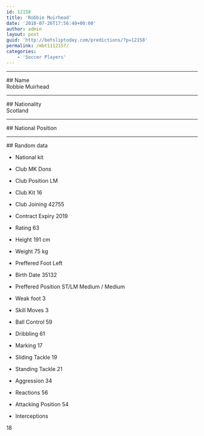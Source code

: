 ```yaml
---
id: 12158
title: 'Robbie Muirhead'
date: '2010-07-26T17:56:40+00:00'
author: admin
layout: post
guid: 'http://betsliptoday.com/predictions/?p=12158'
permalink: /mbt1112157/
categories:
    - 'Soccer Players'
---
```


- - - - - -

\## Name  
 Robbie Muirhead

- - - - - -

\## Nationality  
 Scotland

- - - - - -

\## National Position

- - - - - -

\## Random data

- National kit
- Club
 MK Dons

- Club Position
 LM

- Club Kit
 16

- Club Joining
 42755

- Contract Expiry
 2019

- Rating
 63

- Height
 191 cm

- Weight
 75 kg

- Preffered Foot
 Left

- Birth Date
 35132

- Preffered Position
 ST/LM Medium / Medium

- Weak foot
 3

- Skill Moves
 3

- Ball Control
 59

- Dribbling
 61

- Marking
 17

- Sliding Tackle
 19

- Standing Tackle
 21

- Aggression
 34

- Reactions
 56

- Attacking Position
 54

- Interceptions

 18